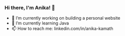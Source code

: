 ### Hi there, I'm Anika! 👋 


- 🔭 I’m currently working on building a personal website
- 🌱 I’m currently learning Java
- 📫 How to reach me: linkedin.com/in/anika-kamath
